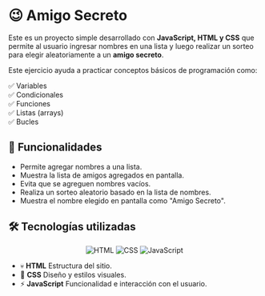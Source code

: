 # 😉 Amigo Secreto  



Este es un proyecto simple desarrollado con **JavaScript, HTML y CSS** que permite al usuario ingresar nombres en una lista y luego realizar un sorteo para elegir aleatoriamente a un **amigo secreto**.  

Este ejercicio ayuda a practicar conceptos básicos de programación como:  

✅ Variables  
✅ Condicionales  
✅ Funciones  
✅ Listas (arrays)  
✅ Bucles  

## 🚀 Funcionalidades  

-  Permite agregar nombres a una lista.  
-  Muestra la lista de amigos agregados en pantalla.  
-  Evita que se agreguen nombres vacíos.  
-  Realiza un sorteo aleatorio basado en la lista de nombres.  
-  Muestra el nombre elegido en pantalla como "Amigo Secreto".  

## 🛠️ Tecnologías utilizadas  
<p align="center">
  <img src="https://img.shields.io/badge/HTML-5E6EFF?style=for-the-badge&logo=html5&logoColor=white" alt="HTML">
  <img src="https://img.shields.io/badge/CSS-0096FF?style=for-the-badge&logo=css3&logoColor=white" alt="CSS">
  <img src="https://img.shields.io/badge/JavaScript-FFD43B?style=for-the-badge&logo=javascript&logoColor=black" alt="JavaScript">
</p>

- 💀 **HTML** Estructura del sitio.  
- 🎨 **CSS** Diseño y estilos visuales.  
- ⚡ **JavaScript** Funcionalidad e interacción con el usuario.


